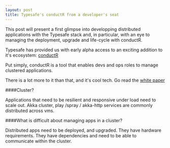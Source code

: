 ```yaml
---
layout: post
title: Typesafe's conductR from a developer's seat
---
```


This post will present a first glimpse into developping distributed applications with the Typesafe stack and, in particular, with an eye to managing the deployment, upgrade and life-cycle with conductR.

Typesafe has provided us with early alpha access to an exciting addition to it's ecosystem: [conductR](http://typesafe.com/products/conductr)

Put simply, conductR is a tool that enables devs and ops roles to manage clustered applications.

There is a lot more to it than that, and it's cool tech. Go read the [white paper](http://info.typesafe.com/COLL-20XX-ConductR-WP_LP.html?lst=WS&lsd=COLL-20XX-ConductR-WP&_ga=1.64711343.1443869017.1408561680)

####Cluster?

Applications that need to be resilient and responsive under load need to scale out. Akka cluster, play /spray / akka-http services are commonly distributed across vms.

####What is difficult about managing apps in a cluster?

Distributed apps need to be deployed, and upgraded. They have hardware requirements. They have dependencies and need to be able to communicate within the cluster.











